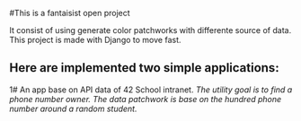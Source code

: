 #This is a fantaisist open project

It consist of using generate color patchworks with differente source of data.
This project is made with Django to move fast.

## Here are implemented two simple applications:
1# An app base on API data of 42 School intranet.
*The utility goal is to find a phone number owner.*
*The data patchwork is base on the hundred phone number around a random student.*
